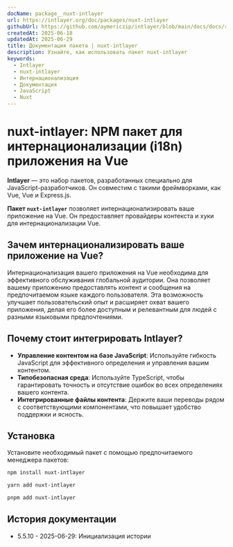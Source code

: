 ```yaml
---
docName: package__nuxt-intlayer
url: https://intlayer.org/doc/packages/nuxt-intlayer
githubUrl: https://github.com/aymericzip/intlayer/blob/main/docs/docs/ru/packages/nuxt-intlayer/index.md
createdAt: 2025-06-18
updatedAt: 2025-06-29
title: Документация пакета | nuxt-intlayer
description: Узнайте, как использовать пакет nuxt-intlayer
keywords:
  - Intlayer
  - nuxt-intlayer
  - Интернационализация
  - Документация
  - JavaScript
  - Nuxt
---
```


# nuxt-intlayer: NPM пакет для интернационализации (i18n) приложения на Vue

**Intlayer** — это набор пакетов, разработанных специально для JavaScript-разработчиков. Он совместим с такими фреймворками, как Vue, Vue и Express.js.

**Пакет `nuxt-intlayer`** позволяет интернационализировать ваше приложение на Vue. Он предоставляет провайдеры контекста и хуки для интернационализации Vue.

## Зачем интернационализировать ваше приложение на Vue?

Интернационализация вашего приложения на Vue необходима для эффективного обслуживания глобальной аудитории. Она позволяет вашему приложению предоставлять контент и сообщения на предпочитаемом языке каждого пользователя. Эта возможность улучшает пользовательский опыт и расширяет охват вашего приложения, делая его более доступным и релевантным для людей с разными языковыми предпочтениями.

## Почему стоит интегрировать Intlayer?

- **Управление контентом на базе JavaScript**: Используйте гибкость JavaScript для эффективного определения и управления вашим контентом.
- **Типобезопасная среда**: Используйте TypeScript, чтобы гарантировать точность и отсутствие ошибок во всех определениях вашего контента.
- **Интегрированные файлы контента**: Держите ваши переводы рядом с соответствующими компонентами, что повышает удобство поддержки и ясность.

## Установка

Установите необходимый пакет с помощью предпочитаемого менеджера пакетов:

```bash packageManager="npm"
npm install nuxt-intlayer
```

```bash packageManager="yarn"
yarn add nuxt-intlayer
```

```bash packageManager="pnpm"
pnpm add nuxt-intlayer
```

## История документации

- 5.5.10 - 2025-06-29: Инициализация истории
